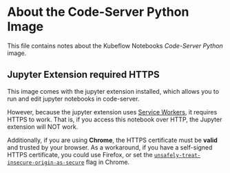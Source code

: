 # About the Code-Server Python Image

This file contains notes about the Kubeflow Notebooks _Code-Server Python_ image.

## Jupyter Extension required HTTPS

This image comes with the jupyter extension installed, which allows you to run and edit jupyter notebooks in code-server.

However, because the jupyter extension uses [Service Workers](https://developer.mozilla.org/en-US/docs/Web/API/Service_Worker_API), it requires HTTPS to work.
That is, if you access this notebook over HTTP, the Jupyter extension will NOT work.

Additionally, if you are using __Chrome__, the HTTPS certificate must be __valid__ and trusted by your browser.
As a workaround, if you have a self-signed HTTPS certificate, you could use Firefox, or set the [`unsafely-treat-insecure-origin-as-secure`](chrome://flags/#unsafely-treat-insecure-origin-as-secure) flag in Chrome.